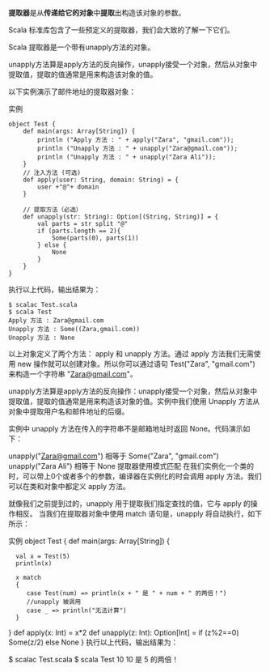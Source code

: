 **提取器**是从**传递给它的对象**中**提取**出构造该对象的参数。

Scala 标准库包含了一些预定义的提取器，我们会大致的了解一下它们。

Scala 提取器是一个带有unapply方法的对象。

unapply方法算是apply方法的反向操作，unapply接受一个对象，然后从对象中提取值，提取的值通常是用来构造该对象的值。

以下实例演示了邮件地址的提取器对象：

实例
```text
object Test {
    def main(args: Array[String]) {
        println ("Apply 方法 : " + apply("Zara", "gmail.com"));
        println ("Unapply 方法 : " + unapply("Zara@gmail.com"));
        println ("Unapply 方法 : " + unapply("Zara Ali"));
    }
    // 注入方法 (可选)
    def apply(user: String, domain: String) = {
        user +"@"+ domain
    }
    
    // 提取方法（必选）
    def unapply(str: String): Option[(String, String)] = {
        val parts = str split "@"
        if (parts.length == 2){
            Some(parts(0), parts(1))
        } else {
            None
        }
    }
}
```
执行以上代码，输出结果为：
```text
$ scalac Test.scala
$ scala Test
Apply 方法 : Zara@gmail.com
Unapply 方法 : Some((Zara,gmail.com))
Unapply 方法 : None
```

以上对象定义了两个方法： apply 和 unapply 方法。通过 apply 方法我们无需使用 new 操作就可以创建对象。所以你可以通过语句 Test("Zara", "gmail.com") 来构造一个字符串 "Zara@gmail.com"。

unapply方法算是apply方法的反向操作：unapply接受一个对象，然后从对象中提取值，提取的值通常是用来构造该对象的值。实例中我们使用 Unapply 方法从对象中提取用户名和邮件地址的后缀。

实例中 unapply 方法在传入的字符串不是邮箱地址时返回 None。代码演示如下：

unapply("Zara@gmail.com") 相等于 Some("Zara", "gmail.com")
unapply("Zara Ali") 相等于 None
提取器使用模式匹配
在我们实例化一个类的时，可以带上0个或者多个的参数，编译器在实例化的时会调用 apply 方法。我们可以在类和对象中都定义 apply 方法。

就像我们之前提到过的，unapply 用于提取我们指定查找的值，它与 apply 的操作相反。 当我们在提取器对象中使用 match 语句是，unapply 将自动执行，如下所示：

实例
object Test {
def main(args: Array[String]) {

      val x = Test(5)
      println(x)

      x match
      {
         case Test(num) => println(x + " 是 " + num + " 的两倍！")
         //unapply 被调用
         case _ => println("无法计算")
      }

}
def apply(x: Int) = x*2
def unapply(z: Int): Option[Int] = if (z%2==0) Some(z/2) else None
}
执行以上代码，输出结果为：

$ scalac Test.scala
$ scala Test
10
10 是 5 的两倍！